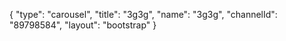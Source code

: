 {
    "type": "carousel",
    "title": "3g3g",
    "name": "3g3g",
    "channelId": "89798584",
    "layout": "bootstrap"
}